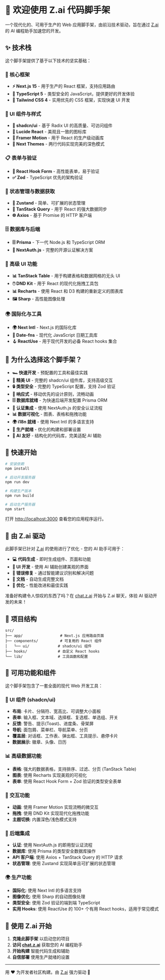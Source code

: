 # 🚀 欢迎使用 Z.ai 代码脚手架

一个现代化的、可用于生产的 Web 应用脚手架，由前沿技术驱动，旨在通过 [Z.ai](https://chat.z.ai) 的 AI 编程助手加速您的开发。

## ✨ 技术栈

这个脚手架提供了基于以下技术的坚实基础：

### 🎯 核心框架
- **⚡ Next.js 15** - 用于生产的 React 框架，支持应用路由
- **📘 TypeScript 5** - 类型安全的 JavaScript，提供更好的开发体验
- **🎨 Tailwind CSS 4** - 实用优先的 CSS 框架，实现快速 UI 开发

### 🧩 UI 组件与样式
- **🧩 shadcn/ui** - 基于 Radix UI 的高质量、可访问组件
- **🎯 Lucide React** - 美观且一致的图标库
- **🌈 Framer Motion** - 用于 React 的生产级动画库
- **🎨 Next Themes** - 两行代码实现完美的深色模式

### 📋 表单与验证
- **🎣 React Hook Form** - 高性能表单，易于验证
- **✅ Zod** - TypeScript 优先的架构验证

### 🔄 状态管理与数据获取
- **🐻 Zustand** - 简单、可扩展的状态管理
- **🔄 TanStack Query** - 用于 React 的强大数据同步
- **🌐 Axios** - 基于 Promise 的 HTTP 客户端

### 🗄️ 数据库与后端
- **🗄️ Prisma** - 下一代 Node.js 和 TypeScript ORM
- **🔐 NextAuth.js** - 完整的开源认证解决方案

### 🎨 高级 UI 功能
- **📊 TanStack Table** - 用于构建表格和数据网格的无头 UI
- **🖱️ DND Kit** - 用于 React 的现代化拖拽工具包
- **📊 Recharts** - 使用 React 和 D3 构建的重新定义的图表库
- **🖼️ Sharp** - 高性能图像处理

### 🌍 国际化与工具
- **🌍 Next Intl** - Next.js 的国际化库
- **📅 Date-fns** - 现代化 JavaScript 日期工具库
- **🪝 ReactUse** - 用于现代开发的必备 React hooks 集合

## 🎯 为什么选择这个脚手架？

- **🏎️ 快速开发** - 预配置的工具和最佳实践
- **🎨 精美 UI** - 完整的 shadcn/ui 组件库，支持高级交互
- **🔒 类型安全** - 完整的 TypeScript 配置，支持 Zod 验证
- **📱 响应式** - 移动优先的设计原则，流畅动画
- **🗄️ 数据库就绪** - 为快速后端开发配置 Prisma ORM
- **🔐 认证集成** - 使用 NextAuth.js 的安全认证流程
- **📊 数据可视化** - 图表、表格和拖拽功能
- **🌍 i18n 就绪** - 使用 Next Intl 的多语言支持
- **🚀 生产就绪** - 优化的构建和部署设置
- **🤖 AI 友好** - 结构化的代码库，完美适配 AI 辅助

## 🚀 快速开始

```bash
# 安装依赖
npm install

# 启动开发服务器
npm run dev

# 构建生产版本
npm run build

# 启动生产服务器
npm start
```

打开 [http://localhost:3000](http://localhost:3000) 查看您的应用程序运行。

## 🤖 由 Z.ai 驱动

此脚手架已针对 [Z.ai](https://chat.z.ai) 的使用进行了优化 - 您的 AI 助手可用于：

- **💻 代码生成** - 即时生成组件、页面和功能
- **🎨 UI 开发** - 使用 AI 辅助创建美观的界面
- **🔧 错误修复** - 通过智能建议识别和解决问题
- **📝 文档** - 自动生成完整文档
- **🚀 优化** - 性能改进和最佳实践

准备好构建令人惊叹的东西了吗？在 [chat.z.ai](https://chat.z.ai) 开始与 Z.ai 聊天，体验 AI 驱动开发的未来！

## 📁 项目结构

```
src/
├── app/                 # Next.js 应用路由页面
├── components/          # 可复用的 React 组件
│   └── ui/             # shadcn/ui 组件
├── hooks/              # 自定义 React hooks
└── lib/                # 工具函数和配置
```

## 🎨 可用功能和组件

这个脚手架包含了一套全面的现代 Web 开发工具：

### 🧩 UI 组件 (shadcn/ui)
- **布局**: 卡片、分隔符、宽高比、可调整大小面板
- **表单**: 输入框、文本域、选择框、复选框、单选组、开关
- **反馈**: 警告、提示(Toast)、进度条、骨架屏
- **导航**: 面包屑、菜单栏、导航菜单、分页
- **覆盖层**: 对话框、工作表、弹出框、工具提示、悬停卡片
- **数据展示**: 徽章、头像、日历

### 📊 高级数据功能
- **表格**: 强大的数据表格，支持排序、过滤、分页 (TanStack Table)
- **图表**: 使用 Recharts 实现美观的可视化
- **表单**: 使用 React Hook Form + Zod 验证的类型安全表单

### 🎨 交互功能
- **动画**: 使用 Framer Motion 实现流畅的微交互
- **拖拽**: 使用 DND Kit 实现现代化拖拽功能
- **主题切换**: 内置深色/浅色模式支持

### 🔐 后端集成
- **认证**: 使用 NextAuth.js 的即用型认证流程
- **数据库**: 使用 Prisma 的类型安全数据库操作
- **API 客户端**: 使用 Axios + TanStack Query 的 HTTP 请求
- **状态管理**: 使用 Zustand 实现简单且可扩展的状态管理

### 🌍 生产功能
- **国际化**: 使用 Next Intl 的多语言支持
- **图像优化**: 使用 Sharp 的自动图像处理
- **类型安全**: 使用 Zod 验证的端到端 TypeScript
- **实用 Hooks**: 使用 ReactUse 的 100+ 个有用 React hooks，适用于常见模式

## 🤝 使用 Z.ai 开始

1. **克隆此脚手架** 以启动您的项目
2. **访问 [chat.z.ai](https://chat.z.ai)** 获取您的 AI 编程助手
3. **开始构建** 智能代码生成和辅助
4. **自信部署** 使用生产就绪的设置

---

用 ❤️ 为开发者社区构建。由 [Z.ai](https://chat.z.ai) 强力驱动 🚀